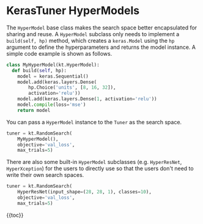 # KerasTuner HyperModels

The `HyperModel` base class makes the search space better encapsulated for
sharing and reuse.  A `HyperModel` subclass only needs to implement a
`build(self, hp)` method, which creates a `keras.Model` using the `hp` argument
to define the hyperparameters and returns the model instance.
A simple code example is shown as follows.

```python
class MyHyperModel(kt.HyperModel):
  def build(self, hp):
    model = keras.Sequential()
    model.add(keras.layers.Dense(
        hp.Choice('units', [8, 16, 32]),
        activation='relu'))
    model.add(keras.layers.Dense(1, activation='relu'))
    model.compile(loss='mse')
    return model
```

You can pass a `HyperModel` instance to the `Tuner` as the search space.

```python
tuner = kt.RandomSearch(
    MyHyperModel(),
    objective='val_loss',
    max_trials=5)
```

There are also some built-in `HyperModel` subclasses (e.g. `HyperResNet`,
`HyperXception`) for the users to directly use so that the users don't need to
write their own search spaces.

```python
tuner = kt.RandomSearch(
    HyperResNet(input_shape=(28, 28, 1), classes=10),
    objective='val_loss',
    max_trials=5)
```


{{toc}}
